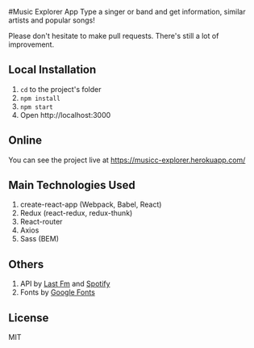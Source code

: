#Music Explorer App
Type a singer or band and get information, similar artists and popular songs!

Please don't hesitate to make pull requests. There's still a lot of improvement.

## Local Installation
1. ```cd``` to the project's folder
2. ```npm install```
3. ```npm start```
4. Open http://localhost:3000

## Online
You can see the project live at https://musicc-explorer.herokuapp.com/

## Main Technologies Used
1. create-react-app (Webpack, Babel, React)
2. Redux (react-redux, redux-thunk)
3. React-router
4. Axios
5. Sass (BEM)

## Others
1. API by [Last Fm](http://www.last.fm/api) and [Spotify](https://developer.spotify.com/web-api/)
2. Fonts by [Google Fonts](https://fonts.google.com/)

## License
MIT
